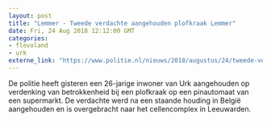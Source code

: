 ```yaml
---
layout: post
title: "Lemmer - Tweede verdachte aangehouden plofkraak Lemmer"
date: Fri, 24 Aug 2018 12:12:00 GMT
categories: 
- flevoland 
- urk 
externe_link: "https://www.politie.nl/nieuws/2018/augustus/24/tweede-verdachte-aangehouden-plofkraak-lemmer.html"
---
```


De politie heeft gisteren een 26-jarige inwoner van Urk aangehouden op verdenking van betrokkenheid bij een plofkraak op een pinautomaat van een supermarkt. De verdachte werd na een staande houding in België aangehouden en is overgebracht naar het cellencomplex in Leeuwarden.
